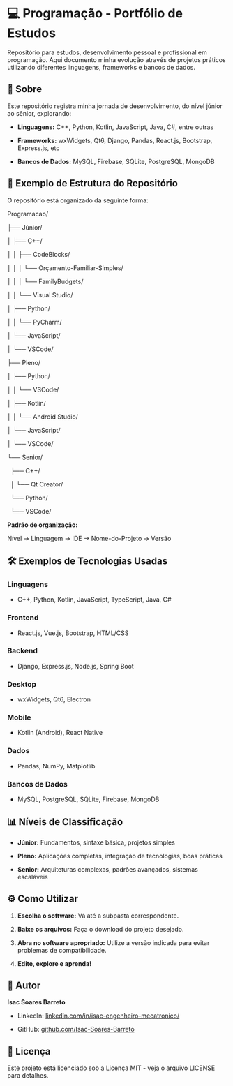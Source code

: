 # 💻 Programação - Portfólio de Estudos

Repositório para estudos, desenvolvimento pessoal e profissional em programação. Aqui documento minha evolução através de projetos práticos utilizando diferentes linguagens, frameworks e bancos de dados.

## 🎯 Sobre

Este repositório registra minha jornada de desenvolvimento, do nível júnior ao sênior, explorando:

- **Linguagens:** C++, Python, Kotlin, JavaScript, Java, C#, entre outras

- **Frameworks:** wxWidgets, Qt6, Django, Pandas, React.js, Bootstrap, Express.js, etc

- **Bancos de Dados:** MySQL, Firebase, SQLite, PostgreSQL, MongoDB

## 📁 Exemplo de Estrutura do Repositório

O repositório está organizado da seguinte forma:


Programacao/

├── Júnior/

│   ├── C++/

│   │   ├── CodeBlocks/

│   │   │   └── Orçamento-Familiar-Simples/

│   │   │       └── FamilyBudgets/

│   │   └── Visual Studio/

│   ├── Python/

│   │   └── PyCharm/

│   └── JavaScript/

│       └── VSCode/

├── Pleno/

│   ├── Python/

│   │   └── VSCode/

│   ├── Kotlin/

│   │   └── Android Studio/

│   └── JavaScript/

│       └── VSCode/

└── Senior/

&nbsp;   ├── C++/

&nbsp;   │   └── Qt Creator/

&nbsp;   └── Python/

&nbsp;       └── VSCode/

**Padrão de organização:**


Nível → Linguagem → IDE → Nome-do-Projeto → Versão

## 🛠️ Exemplos de Tecnologias Usadas

### Linguagens

- C++, Python, Kotlin, JavaScript, TypeScript, Java, C#

### Frontend

- React.js, Vue.js, Bootstrap, HTML/CSS

### Backend

- Django, Express.js, Node.js, Spring Boot

### Desktop

- wxWidgets, Qt6, Electron

### Mobile

- Kotlin (Android), React Native

### Dados

- Pandas, NumPy, Matplotlib

### Bancos de Dados

- MySQL, PostgreSQL, SQLite, Firebase, MongoDB

## 📊 Níveis de Classificação

- **Júnior:** Fundamentos, sintaxe básica, projetos simples

- **Pleno:** Aplicações completas, integração de tecnologias, boas práticas

- **Senior:** Arquiteturas complexas, padrões avançados, sistemas escaláveis

## ⚙️ Como Utilizar

1. **Escolha o software:** Vá até a subpasta correspondente.

2. **Baixe os arquivos:** Faça o download do projeto desejado.

3. **Abra no software apropriado:** Utilize a versão indicada para evitar problemas de compatibilidade.

4. **Edite, explore e aprenda!**

## 👤 Autor

**Isac Soares Barreto**

- LinkedIn: [linkedin.com/in/isac-engenheiro-mecatronico/](https://linkedin.com/in/isac-engenheiro-mecatronico/)

- GitHub: [github.com/Isac-Soares-Barreto](https://github.com/Isac-Soares-Barreto)

## 📜 Licença

Este projeto está licenciado sob a Licença MIT - veja o arquivo LICENSE para detalhes.
